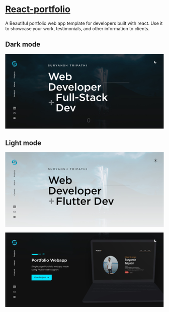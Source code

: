 
 
# [React-portfolio](https://suryansh-about.netlify.app/)


 A Beautiful portfolio web app template for developers built with react. Use it to showcase your work, testimonials, and other information to clients.
 
 ## Dark mode
 
 <img src="images/1.jpg">
 
  ## Light mode
 
 <img src="images/2.jpg"> </br>
 
<img src="images/3.jpg">

